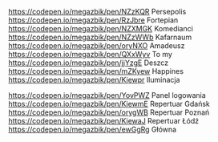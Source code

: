 https://codepen.io/megazbik/pen/NZzKQR Persepolis
https://codepen.io/megazbik/pen/RzJbre Fortepian
https://codepen.io/megazbik/pen/NZXMGK Komedianci
https://codepen.io/megazbik/pen/NZzWWb Kafarnaum
https://codepen.io/megazbik/pen/oryNXO Amadeusz
https://codepen.io/megazbik/pen/QXxWyv To my
https://codepen.io/megazbik/pen/jjYzgE Deszcz
https://codepen.io/megazbik/pen/mZKyew Happines
https://codepen.io/megazbik/pen/Kjewpr Iluminacja

https://codepen.io/megazbik/pen/YovPWZ Panel logowania
https://codepen.io/megazbik/pen/KjewmE Repertuar Gdańsk
https://codepen.io/megazbik/pen/orygWB Repertuar Poznań
https://codepen.io/megazbik/pen/KjewaJ Repertuar Łódź
https://codepen.io/megazbik/pen/ewGgRg Główna
